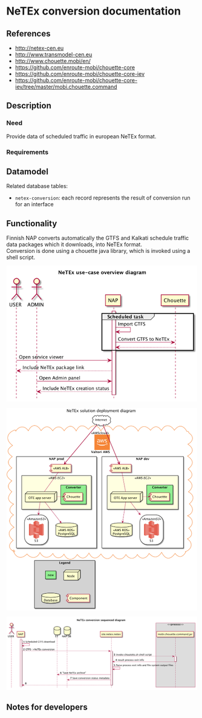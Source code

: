 # NeTEx conversion documentation

## References
[0]: https://github.com/finnishtransportagency/mmtis-national-access-point/commit/158eddc78bd5ce368dc3afc524b152d691f8b74b
[1]: http://www.finlex.fi/fi/laki/alkup/2017/20170320 "Laki liikenteen palveluista"
[2]: https://developers.google.com/transit/gtfs/

- http://netex-cen.eu
- http://www.transmodel-cen.eu
- http://www.chouette.mobi/en/ 
- https://github.com/enroute-mobi/chouette-core
- https://github.com/enroute-mobi/chouette-core-iev
- https://github.com/enroute-mobi/chouette-core-iev/tree/master/mobi.chouette.command

## Description

### Need

Provide data of scheduled traffic in european NeTEx format.
 
### Requirements

## Datamodel

Related database tables:
- `netex-conversion`: each record represents the result of conversion run for an interface

## Functionality
Finnish NAP converts automatically the GTFS and Kalkati schedule traffic data packages which it downloads, into NeTEx format.  
Conversion is done using a chouette java library, which is invoked using a shell script.

![Use-case overview](netex_use_cases_overview.png)

![Deployemnt diagram](netex_deployment_diagram.png)

![Deployemnt diagram](netex_conversion_sequence_diagram.png)

## Notes for developers


